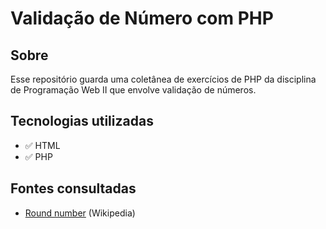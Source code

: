 # Validação de Número com PHP

## Sobre

Esse repositório guarda uma coletânea de exercícios de PHP da disciplina de Programação Web II que envolve validação de números.

## Tecnologias utilizadas

- ✅ HTML
- ✅ PHP

## Fontes consultadas

- [Round number](https://en.wikipedia.org/wiki/Round_number) (Wikipedia)